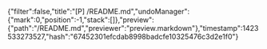 {"filter":false,"title":"[P] /README.md","undoManager":{"mark":0,"position":-1,"stack":[]},"preview":{"path":"/README.md","previewer":"preview.markdown"},"timestamp":1423533273527,"hash":"67452301efcdab8998badcfe10325476c3d2e1f0"}